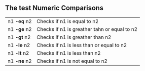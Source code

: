 ## The test Numeric Comparisons


|     |     |
| --- | --- |
|  n1 **-eq** n2   |   Checks if n1 is equal to n2  |
|  n1 **-ge** n2   |   Checks if n1 is greather tahn or equal to n2  |
|   n1 **-gt** n2 |   Checks if n1 is greather than n2  |
|   n1 **-le** n2 |   Checks if n1 is less than or equal to n2  |
|   n1 **-lt** n2 |   Checks if n1 is less than n2  |
|   n1 **-ne** n2 |   Checks if n1 is not equal to n2  |
